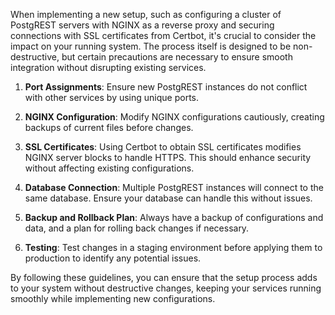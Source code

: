 When implementing a new setup, such as configuring a cluster of PostgREST servers with NGINX as a reverse proxy and securing connections with SSL certificates from Certbot, it's crucial to consider the impact on your running system. The process itself is designed to be non-destructive, but certain precautions are necessary to ensure smooth integration without disrupting existing services.

1. **Port Assignments**: Ensure new PostgREST instances do not conflict with other services by using unique ports.

2. **NGINX Configuration**: Modify NGINX configurations cautiously, creating backups of current files before changes.

3. **SSL Certificates**: Using Certbot to obtain SSL certificates modifies NGINX server blocks to handle HTTPS. This should enhance security without affecting existing configurations.

4. **Database Connection**: Multiple PostgREST instances will connect to the same database. Ensure your database can handle this without issues.

5. **Backup and Rollback Plan**: Always have a backup of configurations and data, and a plan for rolling back changes if necessary.

6. **Testing**: Test changes in a staging environment before applying them to production to identify any potential issues.

By following these guidelines, you can ensure that the setup process adds to your system without destructive changes, keeping your services running smoothly while implementing new configurations.